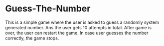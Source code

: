 # Guess-The-Number
This is a simple game where the user is asked to guess a randomly system generated number. Ans the user gets 10 attempts in total. After game is over, the user can restart the game. In case user guesses the number correctly, the game stops. 
